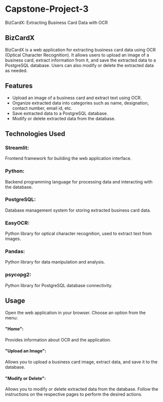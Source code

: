 # Capstone-Project-3
BizCardX: Extracting Business Card Data with OCR

## BizCardX
BizCardX is a web application for extracting business card data using OCR (Optical Character Recognition). It allows users to upload an image of a business card, extract information from it, and save the extracted data to a PostgreSQL database. Users can also modify or delete the extracted data as needed.

## Features
- Upload an image of a business card and extract text using OCR.
- Organize extracted data into categories such as name, designation, contact number, email id, etc.
- Save extracted data to a PostgreSQL database.
- Modify or delete extracted data from the database.

## Technologies Used
### Streamlit: 
Frontend framework for building the web application interface.
### Python:
Backend programming language for processing data and interacting with the database.
### PostgreSQL:
Database management system for storing extracted business card data.
### EasyOCR:
Python library for optical character recognition, used to extract text from images.
### Pandas: 
Python library for data manipulation and analysis.
### psycopg2:
Python library for PostgreSQL database connectivity.

## Usage
Open the web application in your browser.
Choose an option from the menu:
#### "Home": 
Provides information about OCR and the application.
#### "Upload an Image": 
Allows you to upload a business card image, extract data, and save it to the database.
#### "Modify or Delete": 
Allows you to modify or delete extracted data from the database.
Follow the instructions on the respective pages to perform the desired actions.
